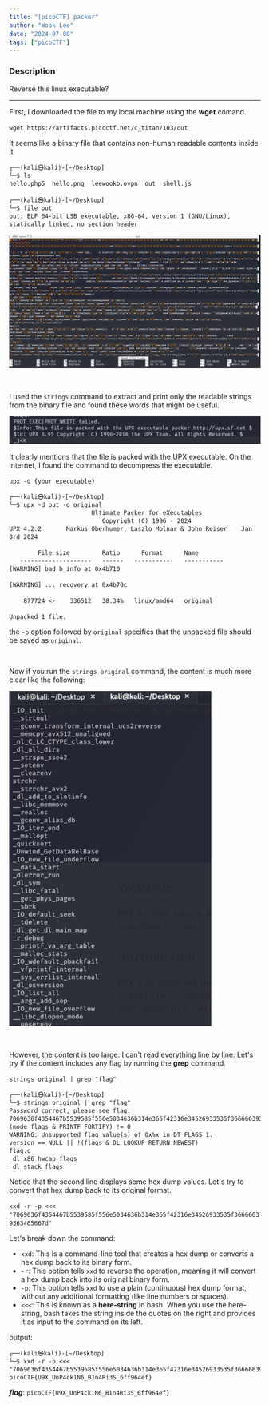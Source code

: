 ```yaml
---
title: "[picoCTF] packer"
author: "Wook Lee"
date: "2024-07-08"
tags: ["picoCTF"]
---
```


### Description

Reverse this linux executable?

---

First, I downloaded the file to my local machine using the **wget** comand.

`wget https://artifacts.picoctf.net/c_titan/103/out`

It seems like a binary file that contains non-human readable contents inside it

```shell
┌──(kali㉿kali)-[~/Desktop]
└─$ ls
hello.php5  hello.png  leewookb.ovpn  out  shell.js

┌──(kali㉿kali)-[~/Desktop]
└─$ file out
out: ELF 64-bit LSB executable, x86-64, version 1 (GNU/Linux), statically linked, no section header
```

![alt text](image.png#center)

<br>

I used the `strings` command to extract and print only the readable strings from the binary file and found these words that might be useful.

![alt text](image-1.png#center)

It clearly mentions that the file is packed with the UPX executable. On the internet, I found the command to decompress the executable.

`upx -d {your executable}`

```shell
┌──(kali㉿kali)-[~/Desktop]
└─$ upx -d out -o original
                       Ultimate Packer for eXecutables
                          Copyright (C) 1996 - 2024
UPX 4.2.2       Markus Oberhumer, Laszlo Molnar & John Reiser    Jan 3rd 2024

        File size         Ratio      Format      Name
   --------------------   ------   -----------   -----------
[WARNING] bad b_info at 0x4b710

[WARNING] ... recovery at 0x4b70c

    877724 <-    336512   38.34%   linux/amd64   original

Unpacked 1 file.
```

the `-o` option followed by `original` specifies that the unpacked file should be saved as `original`.

<br>

Now if you run the `strings original` command, the content is much more clear like the following:

![alt text](image-2.png#center)

<br>

However, the content is too large. I can't read everything line by line. Let's try if the content includes any flag by running the **grep** command.

`strings original | grep "flag"`

```shell
┌──(kali㉿kali)-[~/Desktop]
└─$ strings original | grep "flag"
Password correct, please see flag: 7069636f4354467b5539585f556e5034636b314e365f42316e34526933535f36666639363465667d
(mode_flags & PRINTF_FORTIFY) != 0
WARNING: Unsupported flag value(s) of 0x%x in DT_FLAGS_1.
version == NULL || !(flags & DL_LOOKUP_RETURN_NEWEST)
flag.c
_dl_x86_hwcap_flags
_dl_stack_flags
```

Notice that the second line displays some hex dump values. Let's try to convert that hex dump back to its original format.

`xxd -r -p <<< "7069636f4354467b5539585f556e5034636b314e365f42316e34526933535f36666639363465667d"`

Let's break down the command:

- `xxd`: This is a command-line tool that creates a hex dump or converts a hex dump back to its binary form.
- `-r`: This option tells `xxd` to reverse the operation, meaning it will convert a hex dump back into its original binary form.
- `-p`: This option tells `xxd` to use a plain (continuous) hex dump format, without any additional formatting (like line numbers or spaces).
- `<<<`: This is known as a **here-string** in bash. When you use the here-string, bash takes the string inside the quotes on the right and provides it as input to the command on its left.

output:

```shell
┌──(kali㉿kali)-[~/Desktop]
└─$ xxd -r -p <<< "7069636f4354467b5539585f556e5034636b314e365f42316e34526933535f36666639363465667d"
picoCTF{U9X_UnP4ck1N6_B1n4Ri3S_6ff964ef}
```

**_flag_**: `picoCTF{U9X_UnP4ck1N6_B1n4Ri3S_6ff964ef}`
